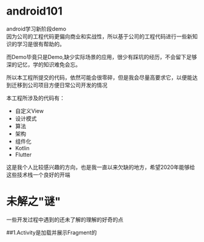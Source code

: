 # android101
android学习新阶段demo  
因为公司的工程代码更偏向商业和实战性，所以基于公司的工程代码进行一些新知识的学习是很有帮助的。  

而Demo毕竟只是Demo,缺少实际场景的应用，很少有踩坑的经历，不会留下足够深的记忆，学的知识难免会忘。 

所以本工程所提交的代码，依然可能会很零碎，但是我会尽量高要求它，以便能达到迁移到公司项目方便日常公司开发的情况  

本工程所涉及的代码有：
* 自定义View
* 设计模式
* 算法
* 架构
* 组件化
* Kotlin
* Flutter

这是我个人比较感兴趣的方向，也是我一直以来欠缺的地方，希望2020年能够给这些技术栈一个良好的开端

# 未解之"谜"

一些开发过程中遇到的还未了解的理解的好奇的点

##1.Activity是加载并展示Fragment的